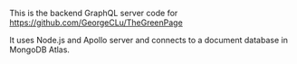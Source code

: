 This is the backend GraphQL server code for https://github.com/GeorgeCLu/TheGreenPage

It uses Node.js and Apollo server and connects to a document database in MongoDB Atlas.
